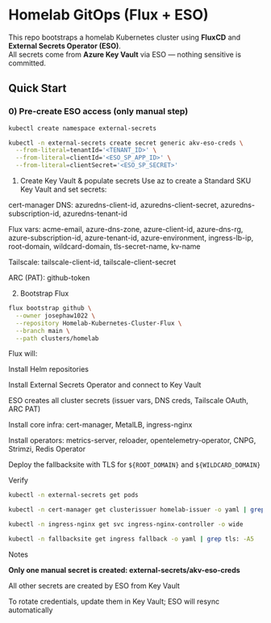 # Homelab GitOps (Flux + ESO)

This repo bootstraps a homelab Kubernetes cluster using **FluxCD** and **External Secrets Operator (ESO)**.  
All secrets come from **Azure Key Vault** via ESO — nothing sensitive is committed.

## Quick Start

### 0) Pre-create ESO access (only manual step)

```bash
kubectl create namespace external-secrets

kubectl -n external-secrets create secret generic akv-eso-creds \
  --from-literal=tenantId='<TENANT_ID>' \
  --from-literal=clientId='<ESO_SP_APP_ID>' \
  --from-literal=clientSecret='<ESO_SP_SECRET>'
```

1. Create Key Vault & populate secrets
   Use az to create a Standard SKU Key Vault and set secrets:

cert-manager DNS: azuredns-client-id, azuredns-client-secret, azuredns-subscription-id, azuredns-tenant-id

Flux vars: acme-email, azure-dns-zone, azure-client-id, azure-dns-rg, azure-subscription-id, azure-tenant-id, azure-environment, ingress-lb-ip, root-domain, wildcard-domain, tls-secret-name, kv-name

Tailscale: tailscale-client-id, tailscale-client-secret

ARC (PAT): github-token

2. Bootstrap Flux

```bash
flux bootstrap github \
  --owner josephaw1022 \
  --repository Homelab-Kubernetes-Cluster-Flux \
  --branch main \
  --path clusters/homelab
```

Flux will:

Install Helm repositories

Install External Secrets Operator and connect to Key Vault

ESO creates all cluster secrets (issuer vars, DNS creds, Tailscale OAuth, ARC PAT)

Install core infra: cert-manager, MetalLB, ingress-nginx

Install operators: metrics-server, reloader, opentelemetry-operator, CNPG, Strimzi, Redis Operator

Deploy the fallbacksite with TLS for `${ROOT_DOMAIN}` and `${WILDCARD_DOMAIN}`

Verify

```bash
kubectl -n external-secrets get pods

kubectl -n cert-manager get clusterissuer homelab-issuer -o yaml | grep -A3 conditions:

kubectl -n ingress-nginx get svc ingress-nginx-controller -o wide

kubectl -n fallbacksite get ingress fallback -o yaml | grep tls: -A5
```

Notes

**Only one manual secret is created: external-secrets/akv-eso-creds**

All other secrets are created by ESO from Key Vault

To rotate credentials, update them in Key Vault; ESO will resync automatically
